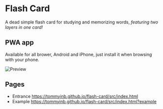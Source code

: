 # Flash Card

A dead simple flash card for studying and memorizing words, _featuring two layers in one card!_

## PWA app

Available for all brower, Android and iPhone, just install it when browsing with your phone.

![Preview](https://tommyinb.github.io/flash-card/resources/preview.png)

## Pages

- Entrance <https://tommyinb.github.io/flash-card/src/index.html>
- Example <https://tommyinb.github.io/flash-card/src/index.html?example>
